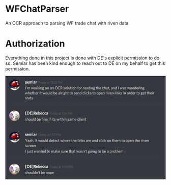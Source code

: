 # WFChatParser
An OCR approach to parsing WF trade chat with riven data

# Authorization
Everything done in this project is done with DE's explicit permission to do so. Semlar has been kind enough to reach out to DE on my behalf to get this permission.

![DE Reb giving authorization](https://raw.githubusercontent.com/davidneumann/WFChatParser/master/docs/authorization.png)